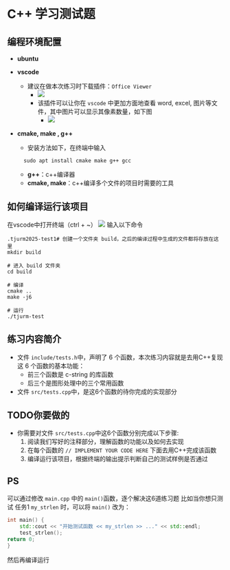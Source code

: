 # C++ 学习测试题

## 编程环境配置

- **ubuntu**
- **vscode**

  - 建议在做本次练习时下载插件：`Office Viewer`
    - ![](assets/README/image-20221013153239194.png)
    - 该插件可以让你在 `vscode` 中更加方面地查看 word, excel, 图片等文件，其中图片可以显示其像素数量，如下图
      - ![](assets/README/image-20221013153423872.png)
- **cmake, make , g++**

  - 安装方法如下，在终端中输入

  ```shell
  	sudo apt install cmake make g++ gcc
  ```

  - **g++**：c++编译器
  - **cmake, make**：c++编译多个文件的项目时需要的工具

## 如何编译运行该项目

在vscode中打开终端（ctrl + ~）
![](assets/README/image-20221013153826263.png)
输入以下命令

```shell
.tjurm2025-test1# 创建一个文件夹 build，之后的编译过程中生成的文件都将存放在这里
mkdir build

# 进入 build 文件夹
cd build

# 编译
cmake ..
make -j6

# 运行
./tjurm-test
```

## 练习内容简介

- 文件 `include/tests.h`中，声明了 6 个函数，本次练习内容就是去用C++复现这 6 个函数的基本功能：
  - 前三个函数是 c-string 的库函数
  - 后三个是图形处理中的三个常用函数
- 文件 `src/tests.cpp`中，是这6个函数的待你完成的实现部分

## TODO你要做的

- 你需要对文件 `src/tests.cpp`中这6个函数分别完成以下步骤:
  1. 阅读我们写好的注释部分，理解函数的功能以及如何去实现
  2. 在每个函数的 `// IMPLEMENT YOUR CODE HERE` 下面去用C++完成该函数
  3. 编译运行该项目，根据终端的输出提示判断自己的测试样例是否通过

## PS

可以通过修改 `main.cpp` 中的 `main()`函数，逐个解决这6道练习题
比如当你想只测试 任务1 `my_strlen` 时，可以将 `main()` 改为：

```c++
int main() {
	std::cout << "开始测试函数 << my_strlen >> ..." << std::endl;
	test_strlen();
return 0;
}
```

然后再编译运行
